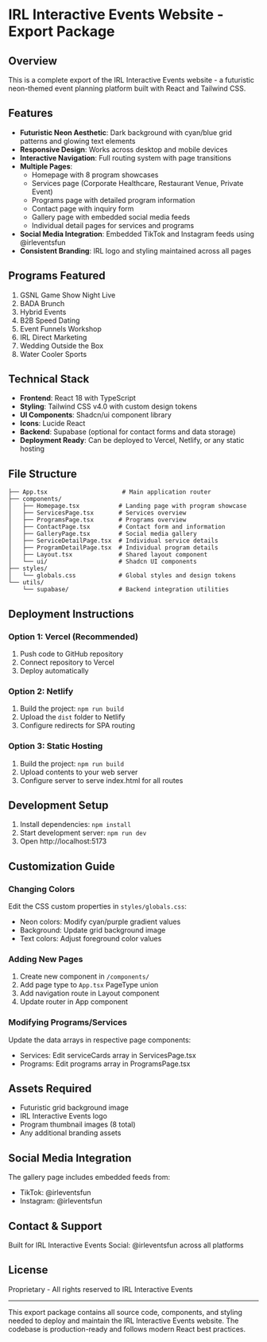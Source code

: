 # IRL Interactive Events Website - Export Package

## Overview
This is a complete export of the IRL Interactive Events website - a futuristic neon-themed event planning platform built with React and Tailwind CSS.

## Features
- **Futuristic Neon Aesthetic**: Dark background with cyan/blue grid patterns and glowing text elements
- **Responsive Design**: Works across desktop and mobile devices
- **Interactive Navigation**: Full routing system with page transitions
- **Multiple Pages**:
  - Homepage with 8 program showcases
  - Services page (Corporate Healthcare, Restaurant Venue, Private Event)
  - Programs page with detailed program information
  - Contact page with inquiry form
  - Gallery page with embedded social media feeds
  - Individual detail pages for services and programs
- **Social Media Integration**: Embedded TikTok and Instagram feeds using @irleventsfun
- **Consistent Branding**: IRL logo and styling maintained across all pages

## Programs Featured
1. GSNL Game Show Night Live
2. BADA Brunch
3. Hybrid Events
4. B2B Speed Dating
5. Event Funnels Workshop
6. IRL Direct Marketing
7. Wedding Outside the Box
8. Water Cooler Sports

## Technical Stack
- **Frontend**: React 18 with TypeScript
- **Styling**: Tailwind CSS v4.0 with custom design tokens
- **UI Components**: Shadcn/ui component library
- **Icons**: Lucide React
- **Backend**: Supabase (optional for contact forms and data storage)
- **Deployment Ready**: Can be deployed to Vercel, Netlify, or any static hosting

## File Structure
```
├── App.tsx                     # Main application router
├── components/
│   ├── Homepage.tsx           # Landing page with program showcase
│   ├── ServicesPage.tsx       # Services overview
│   ├── ProgramsPage.tsx       # Programs overview
│   ├── ContactPage.tsx        # Contact form and information
│   ├── GalleryPage.tsx        # Social media gallery
│   ├── ServiceDetailPage.tsx  # Individual service details
│   ├── ProgramDetailPage.tsx  # Individual program details
│   ├── Layout.tsx             # Shared layout component
│   └── ui/                    # Shadcn UI components
├── styles/
│   └── globals.css            # Global styles and design tokens
└── utils/
    └── supabase/              # Backend integration utilities
```

## Deployment Instructions

### Option 1: Vercel (Recommended)
1. Push code to GitHub repository
2. Connect repository to Vercel
3. Deploy automatically

### Option 2: Netlify
1. Build the project: `npm run build`
2. Upload the `dist` folder to Netlify
3. Configure redirects for SPA routing

### Option 3: Static Hosting
1. Build the project: `npm run build`
2. Upload contents to your web server
3. Configure server to serve index.html for all routes

## Development Setup
1. Install dependencies: `npm install`
2. Start development server: `npm run dev`
3. Open http://localhost:5173

## Customization Guide

### Changing Colors
Edit the CSS custom properties in `styles/globals.css`:
- Neon colors: Modify cyan/purple gradient values
- Background: Update grid background image
- Text colors: Adjust foreground color values

### Adding New Pages
1. Create new component in `/components/`
2. Add page type to `App.tsx` PageType union
3. Add navigation route in Layout component
4. Update router in App component

### Modifying Programs/Services
Update the data arrays in respective page components:
- Services: Edit serviceCards array in ServicesPage.tsx
- Programs: Edit programs array in ProgramsPage.tsx

## Assets Required
- Futuristic grid background image
- IRL Interactive Events logo
- Program thumbnail images (8 total)
- Any additional branding assets

## Social Media Integration
The gallery page includes embedded feeds from:
- TikTok: @irleventsfun
- Instagram: @irleventsfun

## Contact & Support
Built for IRL Interactive Events
Social: @irleventsfun across all platforms

## License
Proprietary - All rights reserved to IRL Interactive Events

---

This export package contains all source code, components, and styling needed to deploy and maintain the IRL Interactive Events website. The codebase is production-ready and follows modern React best practices.